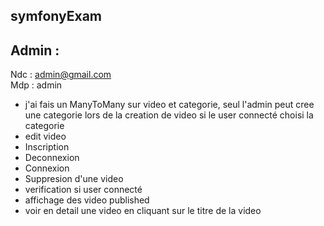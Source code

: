 ## symfonyExam

## Admin :
Ndc : admin@gmail.com	
Mdp : admin

- j'ai fais un ManyToMany sur video et categorie, seul l'admin peut cree une categorie
lors de la creation de video si le user connecté choisi la categorie 
- edit video 
- Inscription 
- Deconnexion 
- Connexion 
- Suppresion d'une video 
- verification si user connecté
- affichage des video published 
- voir en detail une video en cliquant sur le titre de la video 


